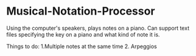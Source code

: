 # Musical-Notation-Processor

Using the computer's speakers, plays notes on a piano. Can support text files specifying the key on a piano and what kind of note it is.

Things to do:
  1.Multiple notes at the same time
  2. Arpeggios
